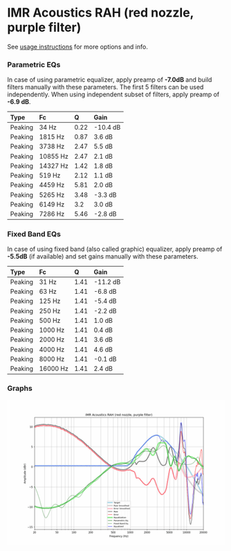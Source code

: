 # IMR Acoustics RAH (red nozzle, purple filter)
See [usage instructions](https://github.com/jaakkopasanen/AutoEq#usage) for more options and info.

### Parametric EQs
In case of using parametric equalizer, apply preamp of **-7.0dB** and build filters manually
with these parameters. The first 5 filters can be used independently.
When using independent subset of filters, apply preamp of **-6.9 dB**.

| Type    | Fc       |    Q | Gain     |
|:--------|:---------|:-----|:---------|
| Peaking | 34 Hz    | 0.22 | -10.4 dB |
| Peaking | 1815 Hz  | 0.87 | 3.6 dB   |
| Peaking | 3738 Hz  | 2.47 | 5.5 dB   |
| Peaking | 10855 Hz | 2.47 | 2.1 dB   |
| Peaking | 14327 Hz | 1.42 | 1.8 dB   |
| Peaking | 519 Hz   | 2.12 | 1.1 dB   |
| Peaking | 4459 Hz  | 5.81 | 2.0 dB   |
| Peaking | 5265 Hz  | 3.48 | -3.3 dB  |
| Peaking | 6149 Hz  | 3.2  | 3.0 dB   |
| Peaking | 7286 Hz  | 5.46 | -2.8 dB  |

### Fixed Band EQs
In case of using fixed band (also called graphic) equalizer, apply preamp of **-5.5dB**
(if available) and set gains manually with these parameters.

| Type    | Fc       |    Q | Gain     |
|:--------|:---------|:-----|:---------|
| Peaking | 31 Hz    | 1.41 | -11.2 dB |
| Peaking | 63 Hz    | 1.41 | -6.8 dB  |
| Peaking | 125 Hz   | 1.41 | -5.4 dB  |
| Peaking | 250 Hz   | 1.41 | -2.2 dB  |
| Peaking | 500 Hz   | 1.41 | 1.0 dB   |
| Peaking | 1000 Hz  | 1.41 | 0.4 dB   |
| Peaking | 2000 Hz  | 1.41 | 3.6 dB   |
| Peaking | 4000 Hz  | 1.41 | 4.6 dB   |
| Peaking | 8000 Hz  | 1.41 | -0.1 dB  |
| Peaking | 16000 Hz | 1.41 | 2.4 dB   |

### Graphs
![](./IMR%20Acoustics%20RAH%20(red%20nozzle,%20purple%20filter).png)
